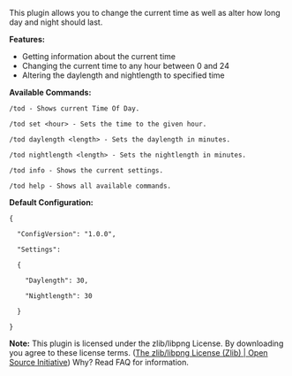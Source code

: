 This plugin allows you to change the current time as well as alter how long day and night should last.

**Features:**


* Getting information about the current time
* Changing the current time to any hour between 0 and 24
* Altering the daylength and nightlength to specified time


**Available Commands:**

````
/tod - Shows current Time Of Day.

/tod set <hour> - Sets the time to the given hour.

/tod daylength <length> - Sets the daylength in minutes.

/tod nightlength <length> - Sets the nightlength in minutes.

/tod info - Shows the current settings.

/tod help - Shows all available commands.
````


**Default Configuration:**

````
{

  "ConfigVersion": "1.0.0",

  "Settings":

  {

    "Daylength": 30,

    "Nightlength": 30

  }

}
````


**Note:** This plugin is licensed under the zlib/libpng License. By downloading you agree to these license terms. ([The zlib/libpng License (Zlib) | Open Source Initiative](https://opensource.org/licenses/Zlib)) Why? Read FAQ for information.